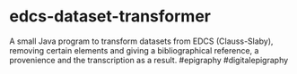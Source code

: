 # edcs-dataset-transformer
A small Java program to transform datasets from EDCS (Clauss-Slaby), removing certain elements and giving a bibliographical reference, a provenience and the transcription as a result. #epigraphy #digitalepigraphy 
